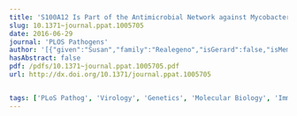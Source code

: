 ```yaml
---
title: 'S100A12 Is Part of the Antimicrobial Network against Mycobacterium leprae in Human Macrophages'
slug: 10.1371~journal.ppat.1005705
date: 2016-06-29
journal: 'PLOS Pathogens'
author: '[{"given":"Susan","family":"Realegeno","isGerard":false,"isMember":false,"isFirst":false,"isCorresponding":false},{"given":"Kindra M.","family":"Kelly-Scumpia","isGerard":false,"isMember":false,"isFirst":false,"isCorresponding":false},{"given":"Angeline Tilly","family":"Dang","isGerard":false,"isMember":false,"isFirst":false,"isCorresponding":false},{"given":"Jing","family":"Lu","isGerard":false,"isMember":false,"isFirst":false,"isCorresponding":false},{"given":"Rosane","family":"Teles","isGerard":false,"isMember":false,"isFirst":false,"isCorresponding":false},{"given":"Philip T.","family":"Liu","isGerard":false,"isMember":false,"isFirst":false,"isCorresponding":false},{"given":"Mirjam","family":"Schenk","isGerard":false,"isMember":false,"isFirst":false,"isCorresponding":false},{"orcid":"http://orcid.org/0000-0001-5144-2552","given":"Ernest Y.","family":"Lee","isGerard":false,"isMember":true,"isFirst":false,"isCorresponding":false},{"given":"Nathan W.","family":"Schmidt","isGerard":false,"isMember":true,"isFirst":false,"isCorresponding":false},{"given":"Gerard C. L.","family":"Wong","isGerard":true,"isMember":true,"isFirst":false,"isCorresponding":false},{"given":"Euzenir N.","family":"Sarno","isGerard":false,"isMember":false,"isFirst":false,"isCorresponding":false},{"given":"Thomas H.","family":"Rea","isGerard":false,"isMember":false,"isFirst":false,"isCorresponding":false},{"given":"Maria T.","family":"Ochoa","isGerard":false,"isMember":false,"isFirst":false,"isCorresponding":false},{"given":"Matteo","family":"Pellegrini","isGerard":false,"isMember":false,"isFirst":false,"isCorresponding":false},{"given":"Robert L.","family":"Modlin","isGerard":false,"isMember":false,"isFirst":false,"isCorresponding":false}]'
hasAbstract: false
pdf: /pdfs/10.1371~journal.ppat.1005705.pdf
url: http://dx.doi.org/10.1371/journal.ppat.1005705


tags: ['PLoS Pathog', 'Virology', 'Genetics', 'Molecular Biology', 'Immunology', 'Microbiology', 'Parasitology']
---
```

<!--truncate-->